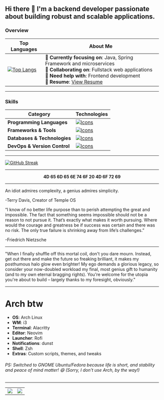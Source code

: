 ## Hi there 👋 I'm a backend developer passionate about building robust and scalable applications.

### **Overview**

| **Top Languages**                                                                                                                                                              | **About Me**                                                                                                                                                                                                                         |
|-------------------------------------------------------------------------------------------------------------------------------------------------------------------------------|-----------------------------------------------------------------------------------------------------------------------------------------------------------------------------------------------|
| [![Top Langs](https://test-six-pi-50.vercel.app/api/top-langs/?username=deadboyccc&hide=html,shell,rust,php,css,javascript,batchfile,c,cmake,lua,tex,pug,raml,dockerfile,powershell&langs_count=6&layout=compact)](https://github.com/anuraghazra/github-readme-stats) | 🌱 **Currently focusing on**: Java, Spring Framework and microservices <br>👯 **Collaborating on**: Fullstack web applications<br>🤔 **Need help with**: Frontend development<br>📄 **Resume**: [View Resume](https://github.com/deadboyccc/Resume) |

---

### **Skills**

| **Category**               | **Technologies**                                                                                                                                                                                                                  |
|-----------------------------|-------------------------------------------------------------------------------------------------------------------------------------------------------------------------------------------|
| **Programming Languages**  | [![Icons](https://go-skill-icons.vercel.app/api/icons?i=typescript,javascript,c,cpp,cs,kotlin,java,python&perline=10)](https://github.com/LelouchFR/skill-icons)                                                                                |
| **Frameworks & Tools** | [![Icons](https://go-skill-icons.vercel.app/api/icons?i=nodejs,express,nestjs,dotnet,spring,ktor,neovim,idea,webstorm,clion,datagrip,vscode&perline=10)](https://github.com/LelouchFR/skill-icons)                                                                          |
| **Databases & Technologies**              | [![Icons](https://go-skill-icons.vercel.app/api/icons?i=mongodb,postgresql,mysql,redis,elasticsearch,kibana,hibernate,graphql,socketio,kafka,rabbitmq&perline=10)](https://skillicons.dev)                                                                                              |
| **DevOps & Version Control** | [![Icons](https://go-skill-icons.vercel.app/api/icons?i=git,github,githubactions,docker,kubernetes,linux,maven,gradle,cmake,aws,gcp,nginx,prometheus,opentelemetry,openzeppelin,grafana&perline=10)](https://skillicons.dev)                                                                                        |

---

[![GitHub Streak](https://github-readme-streak-stats-test-sandy.vercel.app?user=deadboyccc&theme=dark&card_width=501&card_height=200)](https://git.io/streak-stats)

---

<p align="center">
  <strong>4D 65 6D 65 6E 74 6F 20 4D 6F 72 69</strong>
</p>


---


<p>
An idiot admires complexity, a genius admires simplicity.

-Terry Davis, Creator of Temple OS
</p>


<p>
“I know of no better life purpose than to perish attempting the great and impossible. The fact that something seems impossible should not be a reason to not pursue it. That’s exactly what makes it worth pursuing. Where would the courage and greatness be if success was certain and there was no risk. The only true failure is shrinking away from life’s challenges.”
</p>
-Friedrich Nietzsche



---

"When I finally shuffle off this mortal coil, don't you dare mourn. Instead, get out there and make the future so freaking brilliant, it makes my posthumous halo glow even brighter! My ego demands a glorious legacy, so consider your now-doubled workload my final, most genius gift to humanity (and to my own eternal bragging rights). You're welcome for the utopia you're about to build – largely thanks to my foresight, obviously."

---

# Arch btw

- **OS**: Arch Linux
- **WM**: i3
- **Terminal**: Alacritty
- **Editor**: Neovim
- **Launcher**: Rofi
- **Notifications**: dunst
- **Shell**: Zsh
- **Extras**: Custom scripts, themes, and tweaks

###### PS: Switched to GNOME Ubuntu/Fedora because life is short, and stability and peace of mind matter! 😄 (Sorry, I don't use Arch, by the way!)
---

<table>
  <tr>
    <td>
      <a href="https://github.com/deadboyccc/spring">
        <img src="https://github-readme-stats.vercel.app/api/pin/?username=deadboyccc&repo=spring&show_owner=true" />
      </a>
    </td>
    <td>
      <a href="https://github.com/deadboyccc/java">
        <img src="https://github-readme-stats.vercel.app/api/pin/?username=deadboyccc&repo=java&show_owner=true" />
      </a>
    </td>
  </tr>
</table>


